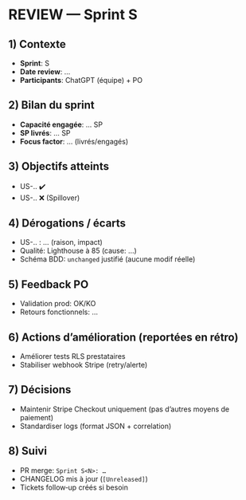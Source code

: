 # REVIEW — Sprint S<N>

## 1) Contexte

* **Sprint**: S<N>
* **Date review**: …
* **Participants**: ChatGPT (équipe) + PO

## 2) Bilan du sprint

* **Capacité engagée**: … SP
* **SP livrés**: … SP
* **Focus factor**: … (livrés/engagés)

## 3) Objectifs atteints

* US-.. ✔️
* US-.. ❌ (Spillover)

## 4) Dérogations / écarts

* US-.. : … (raison, impact)
* Qualité: Lighthouse à 85 (cause: …)
* Schéma BDD: `unchanged` justifié (aucune modif réelle)

## 5) Feedback PO

* Validation prod: OK/KO
* Retours fonctionnels: …

## 6) Actions d’amélioration (reportées en rétro)

* Améliorer tests RLS prestataires
* Stabiliser webhook Stripe (retry/alerte)

## 7) Décisions

* Maintenir Stripe Checkout uniquement (pas d’autres moyens de paiement)
* Standardiser logs (format JSON + correlation)

## 8) Suivi

* PR merge: `Sprint S<N>: …`
* CHANGELOG mis à jour (`[Unreleased]`)
* Tickets follow‑up créés si besoin
